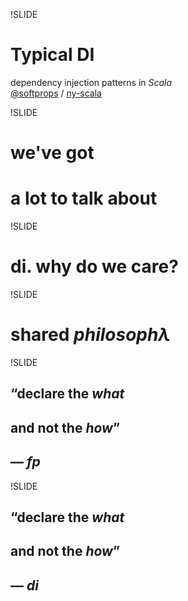!SLIDE
# Typical DI

dependency injection patterns in _Scala_
<br/>
[@softprops](http://twitter.com/softprops) / [ny-scala](http://meetu.ps/GfBz)

!SLIDE

# we've got
# a lot to talk about

!SLIDE

# di. why do we care?

!SLIDE

# shared <em>philosoph&#955;</em>

!SLIDE

## &ldquo;declare the <em class="ems">what</em>
## and not the <em class="ems">how</em>&rdquo;
## &mdash; <em>fp</em>

!SLIDE

## &ldquo;declare the <em class="ems">what</em>
## and not the <em class="ems">how</em>&rdquo;
## &mdash; <em>di</em>
